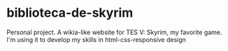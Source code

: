 # biblioteca-de-skyrim
Personal project. A wikia-like website for TES V: Skyrim, my favorite game. I'm using it to develop my skills in html-css-responsive design
